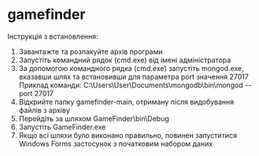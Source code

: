 # gamefinder

Інструкція з встановлення:
1. Завантажте та розпакуйте архів програми
2. Запустіть командний рядок (cmd.exe) від імені адміністратора
3. За допомогою командного рядка (cmd.exe) запустіть mongod.exe, вказавши шлях та встановивши для параметра port значення 27017
   Приклад команди:
   C:\Users\User\Documents\mongodb\bin\mongod --port 27017
4. Відкрийте папку gamefinder-main, отриману після видобування файлів з архіву
5. Перейдіть за шляхом GameFinder\bin\Debug
6. Запустіть GameFinder.exe
7. Якщо всі шляхи було виконано правильно, повинен запуститися Windows Forms застосунок з початковим набором даних
